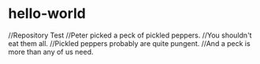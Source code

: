 # hello-world

//Repository Test
//Peter picked a peck of pickled peppers.
//You shouldn't eat them all.
//Pickled peppers probably are quite pungent.
//And a peck is more than any of us need.

